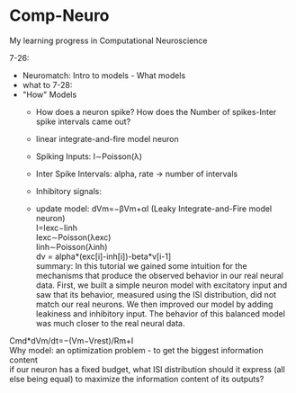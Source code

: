 # Comp-Neuro
My learning progress in Computational Neuroscience

7-26:
- Neuromatch: Intro to models - What models
- what to 
7-28:
- "How" Models
  - How does a neuron spike? How does the Number of spikes-Inter spike intervals came out?
  - linear integrate-and-fire model neuron
  - Spiking Inputs: I∼Poisson(λ)
  - Inter Spike Intervals: alpha, rate -> number of intervals
 
  - Inhibitory signals:
  - update model: dVm=−βVm+αI   (Leaky Integrate-and-Fire model neuron)  
I=Iexc−Iinh  
Iexc∼Poisson(λexc)  
Iinh∼Poisson(λinh)  
dv = alpha*(exc[i]-inh[i])-beta*v[i-1]  
summary: In this tutorial we gained some intuition for the mechanisms that produce the observed behavior in our real neural data. First, we built a simple neuron model with excitatory input and saw that its behavior, measured using the ISI distribution, did not match our real neurons. We then improved our model by adding leakiness and inhibitory input. The behavior of this balanced model was much closer to the real neural data.  

Cmd\*dVm/dt=−(Vm−Vrest)/Rm+I  
Why model: an optimization problem - to get the biggest information content  
if our neuron has a fixed budget, what ISI distribution should it express (all else being equal) to maximize the information content of its outputs?  

